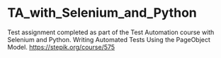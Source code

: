 # TA_with_Selenium_and_Python

Test assignment completed as part of the Test Automation course with Selenium and Python. 
Writing Automated Tests Using the PageObject Model.
https://stepik.org/course/575

